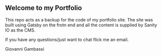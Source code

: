 ## Welcome to my Portfolio

This repo acts as a backup for the code of my portfolio site. The site was built using Gatsby on the frotn end and all the content is supplied by Sanity IO as the CMS.

If you have any questions/just want to chat flick me an email.

Giovanni Gambassi
